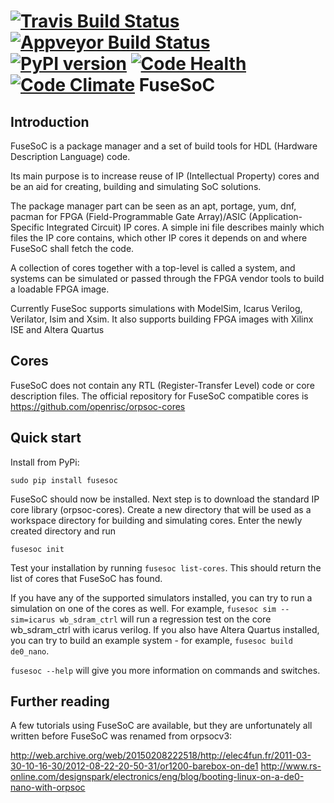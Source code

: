 [![Travis Build Status](https://travis-ci.org/nturley/fusesoc.svg?branch=ci)](https://travis-ci.org/nturley/fusesoc)
[![Appveyor Build Status](https://ci.appveyor.com/api/projects/status/github/nturley/fusesoc?branch=ci)](https://ci.appveyor.com/project/nturley/fusesoc)
[![PyPI version](https://badge.fury.io/py/fusesoc.svg)](https://badge.fury.io/py/fusesoc)
[![Code Health](https://landscape.io/github/nturley/fusesoc/ci/landscape.svg?style=flat)](https://landscape.io/github/nturley/fusesoc/ci)
[![Code Climate](https://codeclimate.com/github/nturley/fusesoc/badges/gpa.svg)](https://codeclimate.com/github/nturley/fusesoc)
FuseSoC
=======

Introduction
------------
FuseSoC is a package manager and a set of build tools for HDL (Hardware Description Language) code.

Its main purpose is to increase reuse of IP (Intellectual Property) cores and be an aid for creating, building and simulating SoC solutions.

The package manager part can be seen as an apt, portage, yum, dnf, pacman for FPGA (Field-Programmable Gate Array)/ASIC (Application-Specific Integrated Circuit) IP cores.
A simple ini file describes mainly which files the IP core contains, which other IP cores it depends on and where FuseSoC shall fetch the code.


A collection of cores together with a top-level is called a system, and systems can be simulated or passed through the FPGA vendor tools to build a loadable FPGA image.

Currently FuseSoc supports simulations with ModelSim, Icarus Verilog, Verilator, Isim and Xsim. It also supports building FPGA images with Xilinx ISE and Altera Quartus

Cores
-----
FuseSoC does not contain any RTL (Register-Transfer Level) code or core description files. The official repository for FuseSoC compatible cores is https://github.com/openrisc/orpsoc-cores

Quick start
-----------

Install from PyPi:

    sudo pip install fusesoc

FuseSoC should now be installed. Next step is to download the standard IP core library (orpsoc-cores). Create a new directory that will be used as a workspace directory for building and simulating cores. Enter the newly created directory and run

    fusesoc init

Test your installation by running `fusesoc list-cores`. This should return the list of cores that FuseSoC has found.

If you have any of the supported simulators installed, you can try to run a simulation on one of the cores as well.
For example, `fusesoc sim --sim=icarus wb_sdram_ctrl` will run a regression test on the core wb_sdram_ctrl with icarus verilog.
If you also have Altera Quartus installed, you can try to build an example system - for example, `fusesoc build de0_nano`.

`fusesoc --help` will give you more information on commands and switches.

Further reading
---------------
A few tutorials using FuseSoC are available, but they are unfortunately all written before FuseSoC was renamed from orpsocv3:

http://web.archive.org/web/20150208222518/http://elec4fun.fr/2011-03-30-10-16-30/2012-08-22-20-50-31/or1200-barebox-on-de1
http://www.rs-online.com/designspark/electronics/eng/blog/booting-linux-on-a-de0-nano-with-orpsoc
